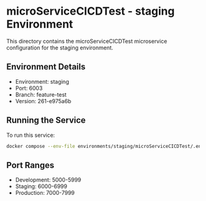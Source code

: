 # microServiceCICDTest - staging Environment

This directory contains the microServiceCICDTest microservice configuration for the staging environment.

## Environment Details
- Environment: staging
- Port: 6003
- Branch: feature-test
- Version: 261-e975a6b

## Running the Service
To run this service:
```bash
docker compose --env-file environments/staging/microServiceCICDTest/.env up -d
```

## Port Ranges
- Development: 5000-5999
- Staging: 6000-6999
- Production: 7000-7999
